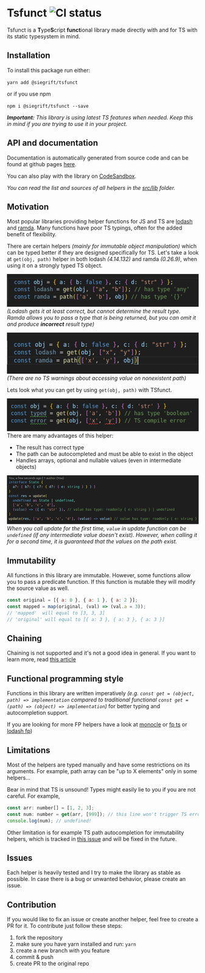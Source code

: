 # Tsfunct ![CI status](https://github.com/github/docs/actions/workflows/main.yml/badge.svg)

Tsfunct is a **T**ype**S**cript **funct**ional library made directly with and for TS with its static
typesystem in mind.

## Installation

To install this package run either:

`yarn add @siegrift/tsfunct`

or if you use npm

`npm i @siegrift/tsfunct --save`

_**Important:** This library is using latest TS features when needed. Keep this in mind if you are
trying to use it in your project._

## API and documentation

Documentation is automatically generated from source code and can be found at github pages
[here](https://siegrift.github.io/tsfunct/).

You can also play with the library on [CodeSandbox](https://codesandbox.io/s/tsfunct-zysfi).

_You can read the list and sources of all helpers in the
[src/lib](https://github.com/Siegrift/tsfunct/tree/master/src/lib) folder._

## Motivation

Most popular libraries providing helper functions for JS and TS are
[lodash](https://github.com/lodash/lodash) and [ramda](https://github.com/ramda/ramda). Many
functions have poor TS typings, often for the added benefit of flexibility.

There are certain helpers _(mainly for immutable object manipulation)_ which can be typed better if
they are designed specifically for TS. Let's take a look at `get(obj, path)` helper in both lodash
_(4.14.132)_ and ramda _(0.26.9)_, when using it on a strongly typed TS object.

![Weak typed result](assets/weak_typed_get.png)<br/> _(Lodash gets it at least correct, but cannot
determine the result type. Ramda allows you to pass a type that is being returned, but you can omit
it and produce **incorrect** result type)_

![No compile error](assets/no_compile_error.png)<br/> _(There are no TS warnings about accessing
value on nonexistent path)_

Lets look what you can get by using `get(obj, path)` with TSfunct.

![Strongly typed get helper](assets/get_strong_typed.png)<br/> There are many advantages of this
helper:

- The result has correct type
- The path can be autocompleted and must be able to exist in the object
- Handles arrays, optional and nullable values (even in intermediate objects)

![Update helper](assets/good_update.png)<br/> _When you call update for the first time, `value` in
update function can be `undefined` (if any intermediate value doesn't exist). However, when calling
it for a second time, it is guaranteed that the values on the path exist._

## Immutability

All functions in this library are immutable. However, some functions allow you to pass a predicate
function. If this function is mutable they will modify the source value as well.

```javascript
const original = [{ a: 0 }, { a: 1 }, { a: 2 }];
const mapped = map(original, (val) => (val.a = 3));
// 'mapped'  will equal to [3, 3, 3]
// 'original' will equal to [{ a: 3 }, { a: 3 }, { a: 3 }]
```

## Chaining

Chaining is not supported and it's not a good idea in general. If you want to learn more, read
[this article](https://medium.com/making-internets/why-using-chain-is-a-mistake-9bc1f80d51ba)

## Functional programming style

Functions in this library are written imperatively _(e.g.
`const get = (object, path) => implementation` compared to traditional functional
`const get = (path) => (object) => implementation`)_ for better typing and autocompletion support.

If you are looking for more FP helpers have a look at
[monocle](https://github.com/gcanti/monocle-ts) or [fp ts](https://github.com/gcanti/fp-ts) or
[lodash fp](https://github.com/lodash/lodash/wiki/FP-Guide))

## Limitations

Most of the helpers are typed manually and have some restrictions on its arguments. For example,
path array can be "up to X elements" only in some helpers...

Bear in mind that TS is unsound! Types might easily lie to you if you are not careful. For example,

```javascript
const arr: number[] = [1, 2, 3];
const num: number = get(arr, [999]); // this line won't trigger TS error!
console.log(num); // undefined!
```

Other limitation is for example TS path autocompletion for immutability helpers, which is tracked in
[this issue](https://github.com/microsoft/TypeScript/issues/31630) and will be fixed in the future.

## Issues

Each helper is heavily tested and I try to make the library as stable as possible. In case there is
a bug or unwanted behavior, please create an issue.

## Contribution

If you would like to fix an issue or create another helper, feel free to create a PR for it. To
contribute just follow these steps:

1. fork the repository
2. make sure you have yarn installed and run: `yarn`
3. create a new branch with you feature
4. commit & push
5. create PR to the original repo
